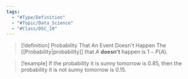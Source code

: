 ```yaml
---
tags:
  - "#Type/Definition"
  - "#Topic/Data_Science"
  - "#Class/DSC_10"
---
```


> [!definition] Probability That An Event Doesn't Happen
> The [[Probability|probability]] that $A$ **doesn't** happen is $1-P(A)$.

> [!example]  If the probability it is sunny tomorrow is 0.85, then the probability it is not sunny tomorrow is 0.15.